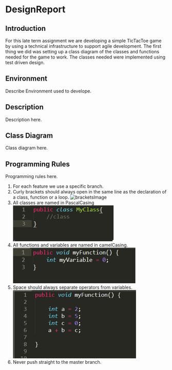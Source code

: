 # DesignReport

## Introduction

For this late term assignment we are developing a simple TicTacToe game by using a technical infrastructure to support agile development. 
The first thing we did was setting up a class diagram of the classes and functions needed for the game to work. The classes needed were implemented  using test driven design. 

## Environment
Describe Environment used to develope.

## Description
Description here.

## Class Diagram
Class diagram here. 


## Programming Rules
Programming rules here.

1. For each feature we use a specific branch. 
2. Curly brackets should always open in the same line as the declaration of a class, function or a loop.
	![bracketsImage](../docs/images.brackets.png)
3. All classes are named in PascalCasing
	![classImage](../docs/images/class.png)
4. All functions and variables are named in camelCasing.
	![funcImage](../docs/images/func.png)
5. Space should always separate operators from variables.
	![operatorImage](../docs/images/operator.png)
6. Never push straight to the master branch.
